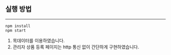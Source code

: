 ## 실행 방법

---

```
npm install
npm start
```

1. 목데이터를 이용하였습니다.
2. 관리자 상품 등록 페이지는 http 통신 없이 간단하게 구현하였습니다.
